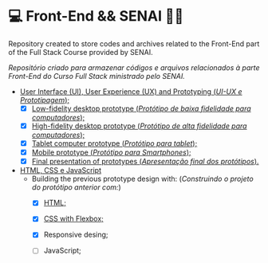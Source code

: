 # :computer: Front-End && SENAI :woman_student:



Repository created to store codes and archives related to the Front-End part of the Full Stack Course provided by SENAI.

_Repositório criado para armazenar códigos e arquivos relacionados à parte Front-End do Curso Full Stack ministrado pelo SENAI._

- [User Interface (UI), User Experience (UX) and Prototyping (_UI-UX e Prototipagem_);](https://github.com/joelmaregina/Senai-FrontEnd/tree/master/UI-UX-And-Prototyping(SA1))
  - [x] [Low-fidelity desktop prototype (_Protótipo de baixa fidelidade para computadores_);](https://github.com/joelmaregina/Senai-FrontEnd/blob/master/UI-UX-And-Prototyping(SA1)/Prototypes/LowFidelityPrototype.png)
  - [x] [High-fidelity desktop prototype (_Protótipo de alta fidelidade para computadores_);](https://github.com/joelmaregina/Senai-FrontEnd/blob/master/UI-UX-And-Prototyping(SA1)/Prototypes/HighFidelityDesktop.png)
  - [x] [Tablet computer prototype (_Protótipo para tablet_);](https://github.com/joelmaregina/Senai-FrontEnd/blob/master/UI-UX-And-Prototyping(SA1)/Prototypes/TabletComputerPrototype.png)
  - [x] [Mobile prototype (_Protótipo para Smartphones_);](https://github.com/joelmaregina/Senai-FrontEnd/blob/master/UI-UX-And-Prototyping(SA1)/Prototypes/MobilePrototype.png)
  - [x] [Final presentation of prototypes (_Apresentação final dos protótipos_).](https://github.com/joelmaregina/Senai-FrontEnd/blob/master/UI-UX-And-Prototyping(SA1)/Prototypes/Joelma-ApresentacaoFinal.pdf)

- [HTML, CSS e JavaScript](https://github.com/joelmaregina/Senai-FrontEnd/tree/master/HTML-CSS-Javascript)
  - Building the previous prototype design with: (_Construindo o projeto do protótipo anterior com:_)
    - [x] [HTML;](https://github.com/joelmaregina/Senai-FrontEnd/blob/master/HTML-CSS-Javascript/index.html)
    - [x] [CSS with Flexbox;](https://github.com/joelmaregina/Senai-FrontEnd/blob/master/HTML-CSS-Javascript/css/style.css)
    - [x] Responsive desing;
    - [ ] JavaScript;



